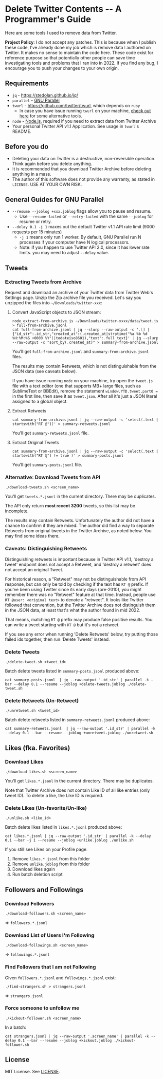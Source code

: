 # Delete Twitter Contents -- A Programmer's Guide

Here are some tools I used to remove data from Twitter.

**Project Policy**: I do not accept any patches. This
is because when I publish these code, I've already done my job
which is remove data I authored on Twitter. It makes no sense
to maintain the code here. These code exist for reference purpose
so that potentially other people can save time investigating
tools and problems that I ran into in 2022. If you find any bug, 
I encourage you to push your changes to your own origin.

## Requirements

* `jq` - https://stedolan.github.io/jq/
* `parallel` - [GNU Parallel](https://www.gnu.org/software/parallel/)
* `twurl` - https://github.com/twitter/twurl, which depends on `ruby`
  * In case you have issue running `twurl` on your machine, [check out here](https://developer.twitter.com/en/docs/twitter-api/tools-and-libraries/v1) for some alternative tools.
* `node` - [Node.js](https://nodejs.org/), required if you need to extract data from Twitter Archive
* Your personal Twitter API v1.1 Application. See usage in `twurl`'s README.

## Before you do

* Deleting your data on Twitter is a destructive, non-reversible operation. Think again before you delete anything.
* It is recommended that you download Twitter Archive before deleting anything in a mass.
* The author of this software does not provide any warranty, as stated in `LICENSE`. USE AT YOUR OWN RISK.

## General Guides for GNU Parallel

* `--resume --joblog +xxx.joblog` flags allow you to pause and resume.
  * Use `--resume-failed` or `--retry-failed` with the same `--joblog` for resume or retry.
* `--delay 0.1 -j 1` maxes out the default Twitter v1.1 API rate limit (9000 requests per 15 minutes)
  * `-j 1` means only run 1 worker. By default, GNU Parallel run N processes if your computer have N logical processors. 
  * Note: if you happen to use Twitter API 2.0, since it has lower rate limits. you may need to adjust `--delay` value.

## Tweets

### Extracting Tweets from Archive

Request and download an archive of your Twitter data from Twitter Web's Settings page.
Unzip the Zip archive file you received. Let's say you unzipped the files into `~/Downloads/twitter-xxx`:

1. Convert JavaScript objects to JSON stream:
   ```shell
   node extract-from-archive.js ~/Downloads/twitter-xxxx/data/tweet.js > full-from-archive.jsonl
   cat full-from-archive.jsonl | jq --slurp --raw-output -c '.[] | {"id_str":.id_str,"created_at":(.created_at|strptime("%a %b %d %H:%M:%S +0000 %Y")|todateiso8601),"text":.full_text}' | jq --slurp --raw-output -c "sort_by(.created_at)" > summary-from-archive.jsonl
   ```
   You'll get `full-from-archive.jsonl` and `summary-from-archive.jsonl` files. 

   The results may contain Retweets, which is not distinguishable from the JSON data (see caveats below).

   If you have issue running `node` on your machine, try open the `tweet.js` file with 
   a text editor (one that supports MB+ large files, such as SublimeText or BBEdit),
   remove the statement `window.YTD.tweet.part0 = ` in the first line, then save it as `tweet.json`.
   After all it's just a JSON literal assigned to a global object.

2. Extract Retweets
   ```shell
   cat summary-from-archive.jsonl | jq --raw-output -c 'select(.text | startswith("RT @"))' > summary-retweets.jsonl
   ```
   You'll get `summary-retweets.jsonl` file.
3. Extract Original Tweets
   ```shell
   cat summary-from-archive.jsonl | jq --raw-output -c 'select(.text | startswith("RT @") != true )' > summary-posts.jsonl
   ```
   You'll get `summary-posts.jsonl` file.

### Alternative: Download Tweets from API

```shell
./download-tweets.sh <screen_name>
```
You'll get `tweets.*.jsonl` in the current directory. There may be duplicates.

The API only return **most recent 3200** tweets, so this list may be incomplete.

The results may contain Retweets. Unfortunately the author did not have a chance
to confirm if they are mixed. The author did find a way to separate Retweets from
original tweets in the Twitter Archive, as noted below. You may find some ideas there.

### Caveats: Distinguishing Retweets

Distinguishing retweets is important because in Twitter API v1.1, 
'destroy a tweet' endpoint does not accept a Retweet, and 'destroy a retweet' 
does not accept an original Tweet.

For historical reason, a "Retweet" may not be distinguishable from API response, but can only be
told by checking if the text has `RT @` prefix. If you've been using Twitter since its early
days (pre-2010), you might remember there was no "Retweet" feature at that time. Instead,
people use `RT @user: <original text>` to denote a "retweet". It looks like Twitter
followed that convention, but the Twitter Archive does not distinguish them in the JSON
data, at least that's what the author found in mid 2022.

That means, matching `RT @` prefix may produce false positive results. You can
write a tweet starting with `RT @` but it's not a retweet.

If you see any error when running 'Delete Retweets' below, try putting those failed ids together,
then run 'Delete Tweets' instead.

### Delete Tweets

```shell
./delete-tweet.sh <tweet_id>
```

Batch delete tweets listed in `summary-posts.jsonl` produced above:

```shell
cat summary-posts.jsonl  | jq --raw-output '.id_str' | parallel -k —bar --delay 0.1 --resume --joblog +delete-tweets.joblog ./delete-tweet.sh
```

### Delete Retweets (Un-Retweet)

```shell
./unretweet.sh <tweet_id>
```

Batch delete retweets listed in `summary-retweets.jsonl` produced above:

```shell
cat summary-retweets.jsonl  | jq --raw-output '.id_str' | parallel -k --delay 0.1 --bar --resume --joblog +unretweet.joblog ./unretweet.sh
```

## Likes (fka. Favorites)

### Download Likes

```shell
./download-likes.sh <screen_name>
```

You'll get `likes.*.jsonl` in the current directory. There may be duplicates.

Note that Twitter Archive does not contain Like ID of all like entries (only tweet ID). To delete a like, the Like ID is required.

### Delete Likes (Un-favorite/Un-like)

```shell
./unlike.sh <like_id>
```

Batch delete likes listed in `likes.*.jsonl` produced above:

```shell
cat likes.*.jsonl | jq --raw-output '.id_str' | parallel -k --delay 0.1 --bar -j 1 --resume --joblog +unlike.joblog ./unlike.sh
```

If you still see Likes on your Profile page:

1. Remove `likes.*.jsonl` from this folder
2. Remove `unlike.joblog` from this folder
3. Download likes again
4. Run batch deletion script

## Followers and Followings

### Download Followers

```shell
./download-followers.sh <screen_name>
```

=> `followers.*.jsonl`

### Download List of Users I'm Following

```shell
./download-followings.sh <screen_name>
```

=> `followings.*.jsonl`

### Find Followers that I am not Following

Given `followers.*.jsonl` and `followings.*.jsonl` exist:

```shell
./find-strangers.sh > strangers.jsonl
```

=> `strangers.jsonl`

### Force someone to unfollow me

```shell
./kickout-follower.sh <screen_name>
```

In a batch:

```shell
cat strangers.jsonl | jq --raw-output '.screen_name' | parallel -k --delay 0.1 --bar --resume --joblog +kickout.joblog ./kickout-follower.sh
```

## License

MIT License. See [LICENSE](./LICENSE).
